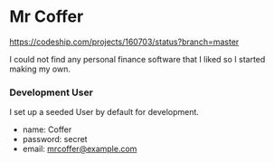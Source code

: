 # Mr Coffer
https://codeship.com/projects/160703/status?branch=master

I could not find any personal finance software that I liked so I started making my own.

### Development User
I set up a seeded User by default for development.
- name: Coffer
- password: secret
- email: mrcoffer@example.com
